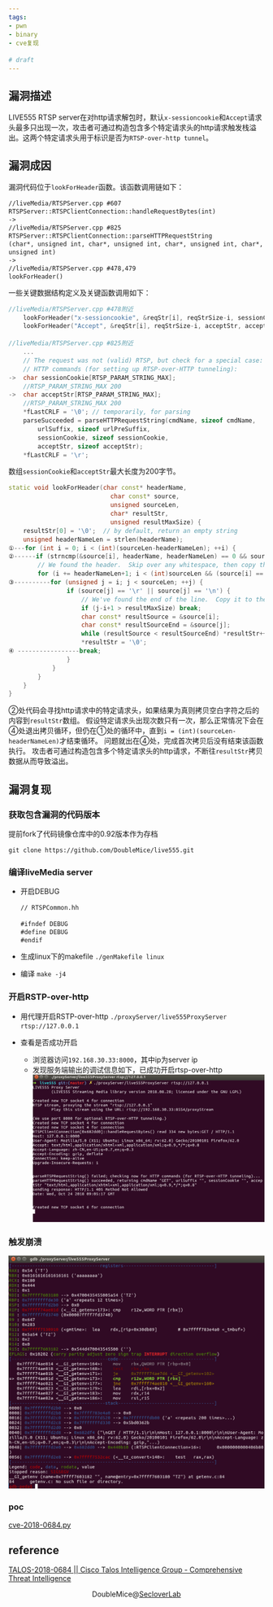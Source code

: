 ```yaml
---
tags:
- pwn 
- binary
- cve复现

# draft
---
```


## 漏洞描述
LIVE555 RTSP server在对http请求解包时，默认`x-sessioncookie`和`Accept`请求头最多只出现一次，攻击者可通过构造包含多个特定请求头的http请求触发栈溢出。这两个特定请求头用于标识是否为`RTSP-over-http tunnel`。

## 漏洞成因

漏洞代码位于`lookForHeader`函数。该函数调用链如下：
```
//liveMedia/RTSPServer.cpp #607
RTSPServer::RTSPClientConnection::handleRequestBytes(int)
->
//liveMedia/RTSPServer.cpp #825
RTSPServer::RTSPClientConnection::parseHTTPRequestString
(char*, unsigned int, char*, unsigned int, char*, unsigned int, char*, unsigned int)
->
//liveMedia/RTSPServer.cpp #478,479
lookForHeader()
```

一些关键数据结构定义及关键函数调用如下：
```cpp
//liveMedia/RTSPServer.cpp #478附近
    lookForHeader("x-sessioncookie", &reqStr[i], reqStrSize-i, sessionCookie, sessionCookieMaxSize);
    lookForHeader("Accept", &reqStr[i], reqStrSize-i, acceptStr, acceptStrMaxSize);

//liveMedia/RTSPServer.cpp #825附近
    ...
    // The request was not (valid) RTSP, but check for a special case:
    // HTTP commands (for setting up RTSP-over-HTTP tunneling):
->  char sessionCookie[RTSP_PARAM_STRING_MAX];  
    //RTSP_PARAM_STRING_MAX 200
->  char acceptStr[RTSP_PARAM_STRING_MAX];      
    //RTSP_PARAM_STRING_MAX 200
    *fLastCRLF = '\0'; // temporarily, for parsing
    parseSucceeded = parseHTTPRequestString(cmdName, sizeof cmdName,
        urlSuffix, sizeof urlPreSuffix,
        sessionCookie, sizeof sessionCookie,
        acceptStr, sizeof acceptStr);
    *fLastCRLF = '\r';
```
数组`sessionCookie`和`acceptStr`最大长度为200字节。


```cpp
static void lookForHeader(char const* headerName, 
                            char const* source, 
                            unsigned sourceLen, 
                            char* resultStr, 
                            unsigned resultMaxSize) {
    resultStr[0] = '\0';  // by default, return an empty string
    unsigned headerNameLen = strlen(headerName);
①---for (int i = 0; i < (int)(sourceLen-headerNameLen); ++i) {
②------if (strncmp(&source[i], headerName, headerNameLen) == 0 && source[i+headerNameLen] == ':') {
        // We found the header.  Skip over any whitespace, then copy the rest of the line to "resultStr":
        for (i += headerNameLen+1; i < (int)sourceLen && (source[i] == ' ' || source[i] == '\t'); ++i) {}
③----------for (unsigned j = i; j < sourceLen; ++j) {
                if (source[j] == '\r' || source[j] == '\n') {
                    // We've found the end of the line.  Copy it to the result (if it will fit):
                    if (j-i+1 > resultMaxSize) break;
                    char const* resultSource = &source[i];
                    char const* resultSourceEnd = &source[j];
                    while (resultSource < resultSourceEnd) *resultStr++ = *resultSource++;
                    *resultStr = '\0';
④ -----------------break;
                }
            }
        }
    }
}
```


②处代码会寻找http请求中的特定请求头，如果结果为真则拷贝空白字符之后的内容到`resultStr`数组。
假设特定请求头出现次数只有一次，那么正常情况下会在④处退出拷贝循环，但仍在①处的循环中，直到`i = (int)(sourceLen-headerNameLen)`才结束循环。
问题就出在④处，完成首次拷贝后没有结束该函数执行。
攻击者可通过构造包含多个特定请求头的http请求，不断往`resultStr`拷贝数据从而导致溢出。


## 漏洞复现

### 获取包含漏洞的代码版本

提前fork了代码镜像仓库中的0.92版本作为存档
```
git clone https://github.com/DoubleMice/live555.git
```


### 编译liveMedia server

* 开启DEBUG
    ```
    // RTSPCommon.hh

    #ifndef DEBUG
    #define DEBUG
    #endif
    ```

* 生成linux下的makefile
    `./genMakefile linux`
* 编译
    `make -j4`

### 开启RSTP-over-http

* 用代理开启RSTP-over-http
    `./proxyServer/live555ProxyServer rtsp://127.0.0.1`

* 查看是否成功开启
    * 浏览器访问`192.168.30.33:8000`，其中ip为server ip
    * 发现服务端输出的调试信息如下，已成功开启rtsp-over-http
        ![](../assets/2018-10/rtsp-over-http.png)
    


### 触发崩溃
![](../assets/2018-10/crash.png)



### poc

[cve-2018-0684.py](https://github.com/DoubleMice/cve-2018-0684/blob/master/cve-2018-0684.py)



## reference
[TALOS-2018-0684 ||  Cisco Talos Intelligence Group - Comprehensive Threat Intelligence](https://talosintelligence.com/vulnerability_reports/TALOS-2018-0684)

<div align="center">
DoubleMice@<a href="http://www.seclover.com">SecloverLab</a>
</div>